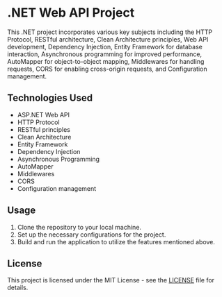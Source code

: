 # .NET Web API Project

This .NET project incorporates various key subjects including the HTTP Protocol, RESTful architecture, Clean Architecture principles, Web API development, Dependency Injection, Entity Framework for database interaction, Asynchronous programming for improved performance, AutoMapper for object-to-object mapping, Middlewares for handling requests, CORS for enabling cross-origin requests, and Configuration management.

## Technologies Used
- ASP.NET Web API
- HTTP Protocol
- RESTful principles
- Clean Architecture
- Entity Framework
- Dependency Injection
- Asynchronous Programming
- AutoMapper
- Middlewares
- CORS
- Configuration management

## Usage
1. Clone the repository to your local machine.
2. Set up the necessary configurations for the project.
3. Build and run the application to utilize the features mentioned above.

## License
This project is licensed under the MIT License - see the [LICENSE](LICENSE) file for details.
